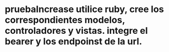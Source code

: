 # pruebaIncrease utilice ruby, cree los correspondientes modelos, controladores y vistas. integre el bearer y los endpoinst de la url. 

